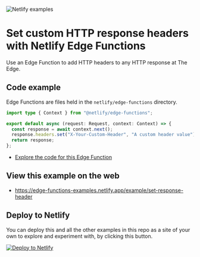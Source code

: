 ![Netlify examples](https://user-images.githubusercontent.com/5865/159468750-df1c2783-39b2-40da-9c0f-971f72a7ea3f.png)

# Set custom HTTP response headers with Netlify Edge Functions

Use an Edge Function to add HTTP headers to any HTTP response at The Edge.

## Code example

Edge Functions are files held in the `netlify/edge-functions` directory.

```ts
import type { Context } from "@netlify/edge-functions";

export default async (request: Request, context: Context) => {
  const response = await context.next();
  response.headers.set("X-Your-Custom-Header", "A custom header value");
  return response;
};
```

- [Explore the code for this Edge Function](../../netlify/edge-functions/set-response-header.ts)

## View this example on the web

- https://edge-functions-examples.netlify.app/example/set-response-header

## Deploy to Netlify

You can deploy this and all the other examples in this repo as a site of your own to explore and experiment with, by
clicking this button.

[![Deploy to Netlify](https://www.netlify.com/img/deploy/button.svg)](https://app.netlify.com/start/deploy?repository=https://github.com/netlify/edge-functions-examples&utm_campaign=devex&utm_source=edge-functions-examples&utm_medium=web&utm_content=Deploy%20Edge%20Functions%20Examples%20to%20Netlify)
